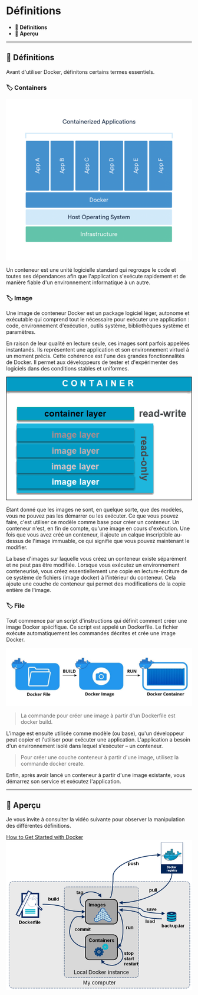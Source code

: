 # Définitions

* 🔖 **Définitions**
* 🔖 **Aperçu**

___

## 📑 Définitions

Avant d'utiliser Docker, définitons certains termes essentiels.

### 🏷️ **Containers**

![image](./resources/container.png)

Un conteneur est une unité logicielle standard qui regroupe le code et toutes ses dépendances afin que l'application s'exécute rapidement et de manière fiable d'un environnement informatique à un autre.

### 🏷️ **Image**

Une image de conteneur Docker est un package logiciel léger, autonome et exécutable qui comprend tout le nécessaire pour exécuter une application : code, environnement d'exécution, outils système, bibliothèques système et paramètres.

En raison de leur qualité en lecture seule, ces images sont parfois appelées instantanés. Ils représentent une application et son environnement virtuel à un moment précis. Cette cohérence est l'une des grandes fonctionnalités de Docker. Il permet aux développeurs de tester et d'expérimenter des logiciels dans des conditions stables et uniformes.

![image](./resources/container-layers.png)

Étant donné que les images ne sont, en quelque sorte, que des modèles, vous ne pouvez pas les démarrer ou les exécuter. Ce que vous pouvez faire, c'est utiliser ce modèle comme base pour créer un conteneur. Un conteneur n'est, en fin de compte, qu'une image en cours d'exécution. Une fois que vous avez créé un conteneur, il ajoute un calque inscriptible au-dessus de l'image immuable, ce qui signifie que vous pouvez maintenant le modifier.

La base d'images sur laquelle vous créez un conteneur existe séparément et ne peut pas être modifiée. Lorsque vous exécutez un environnement conteneurisé, vous créez essentiellement une copie en lecture-écriture de ce système de fichiers (image docker) à l'intérieur du conteneur. Cela ajoute une couche de conteneur qui permet des modifications de la copie entière de l'image.

### 🏷️ **File**

Tout commence par un script d'instructions qui définit comment créer une image Docker spécifique. Ce script est appelé un Dockerfile. Le fichier exécute automatiquement les commandes décrites et crée une image Docker.

![image](./resources/file.jpg)

> La commande pour créer une image à partir d'un Dockerfile est docker build.

L'image est ensuite utilisée comme modèle (ou base), qu'un développeur peut copier et l'utiliser pour exécuter une application. L'application a besoin d'un environnement isolé dans lequel s'exécuter – un conteneur.

> Pour créer une couche conteneur à partir d'une image, utilisez la commande docker create.
 
Enfin, après avoir lancé un conteneur à partir d'une image existante, vous démarrez son service et exécutez l'application.

___

## 📑 Aperçu

Je vous invite à consulter la vidéo suivante pour observer la manipulation des différentes définitions.

[How to Get Started with Docker](https://www.youtube.com/watch?v=iqqDU2crIEQ&t=324s)
![image](./resources/overview.png)
